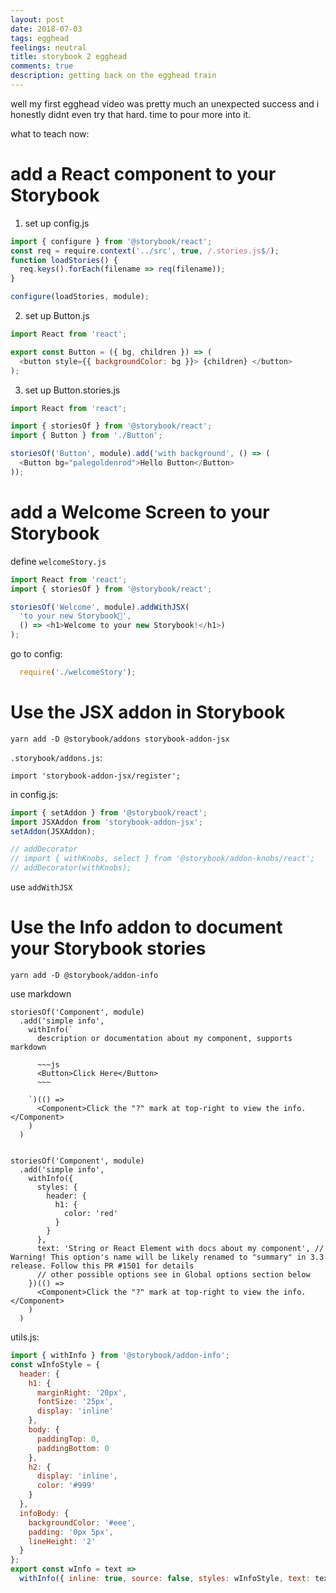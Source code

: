 ```yaml
---
layout: post
date: 2018-07-03
tags: egghead
feelings: neutral
title: storybook 2 egghead
comments: true
description: getting back on the egghead train
---
```


well my first egghead video was pretty much an unexpected success and i honestly didnt even try that hard. time to pour more into it.

what to teach now: 

# add a React component to your Storybook

1. set up config.js

```js
import { configure } from '@storybook/react';
const req = require.context('../src', true, /.stories.js$/);
function loadStories() {
  req.keys().forEach(filename => req(filename));
}

configure(loadStories, module);
```

2. set up Button.js

```js
import React from 'react';

export const Button = ({ bg, children }) => (
  <button style={{ backgroundColor: bg }}> {children} </button>
);
```

3. set up Button.stories.js

```js
import React from 'react';

import { storiesOf } from '@storybook/react';
import { Button } from './Button';

storiesOf('Button', module).add('with background', () => (
  <Button bg="palegoldenrod">Hello Button</Button>
));
```

# add a Welcome Screen to your Storybook

define `welcomeStory.js`

```js
import React from 'react';
import { storiesOf } from '@storybook/react';

storiesOf('Welcome', module).addWithJSX(
  'to your new Storybook🎉',
  () => <h1>Welcome to your new Storybook!</h1>)
);
```

go to config:

```js
  require('./welcomeStory');
```

# Use the JSX addon in Storybook

`yarn add -D @storybook/addons storybook-addon-jsx`

`.storybook/addons.js`:

`import 'storybook-addon-jsx/register';`

in config.js:

```js
import { setAddon } from '@storybook/react';
import JSXAddon from 'storybook-addon-jsx';
setAddon(JSXAddon);

// addDecorator
// import { withKnobs, select } from '@storybook/addon-knobs/react';
// addDecorator(withKnobs);

```

use `addWithJSX`


# Use the Info addon to document your Storybook stories

`yarn add -D @storybook/addon-info`

use markdown

```
storiesOf('Component', module)
  .add('simple info',
    withInfo(`
      description or documentation about my component, supports markdown
    
      ~~~js
      <Button>Click Here</Button>
      ~~~
    
    `)(() =>
      <Component>Click the "?" mark at top-right to view the info.</Component>
    )
  )
```


```

storiesOf('Component', module)
  .add('simple info',
    withInfo({
      styles: {
        header: {
          h1: {
            color: 'red'
          }
        }
      },
      text: 'String or React Element with docs about my component', // Warning! This option's name will be likely renamed to "summary" in 3.3 release. Follow this PR #1501 for details
      // other possible options see in Global options section below
    })(() =>
      <Component>Click the "?" mark at top-right to view the info.</Component>
    )
  )
```

utils.js:

```js
import { withInfo } from '@storybook/addon-info';
const wInfoStyle = {
  header: {
    h1: {
      marginRight: '20px',
      fontSize: '25px',
      display: 'inline'
    },
    body: {
      paddingTop: 0,
      paddingBottom: 0
    },
    h2: {
      display: 'inline',
      color: '#999'
    }
  },
  infoBody: {
    backgroundColor: '#eee',
    padding: '0px 5px',
    lineHeight: '2'
  }
};
export const wInfo = text =>
  withInfo({ inline: true, source: false, styles: wInfoStyle, text: text });
```
